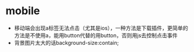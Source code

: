 mobile
======
* 移动端会出现a标签无法点击（尤其是ios），一种方法是下载插件，更简单的方法是不使用a，能用button代替的用button，否则用js去控制点击事件
* 背景图片太大的话background-size:contain;